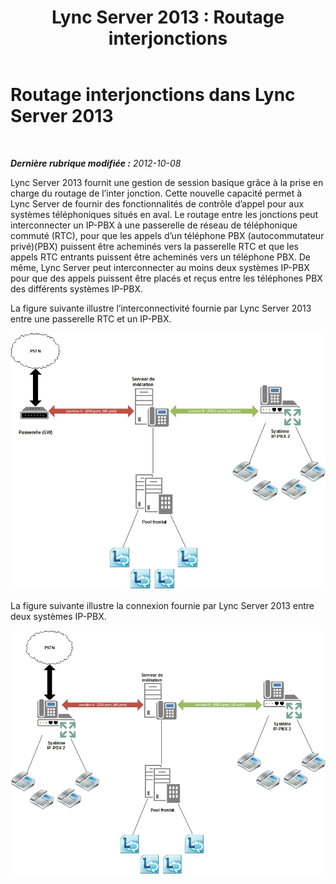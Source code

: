 ﻿---
title: 'Lync Server 2013 : Routage interjonctions'
TOCTitle: Routage interjonctions
ms:assetid: f687a548-1f2e-48ed-9745-a13dc1f3698f
ms:mtpsurl: https://technet.microsoft.com/fr-fr/library/JJ721940(v=OCS.15)
ms:contentKeyID: 49891616
ms.date: 05/20/2016
mtps_version: v=OCS.15
ms.translationtype: HT
---

# Routage interjonctions dans Lync Server 2013

 

_**Dernière rubrique modifiée :** 2012-10-08_

Lync Server 2013 fournit une gestion de session basique grâce à la prise en charge du routage de l’inter jonction. Cette nouvelle capacité permet à Lync Server de fournir des fonctionnalités de contrôle d’appel pour aux systèmes téléphoniques situés en aval. Le routage entre les jonctions peut interconnecter un IP-PBX à une passerelle de réseau de téléphonique commuté (RTC), pour que les appels d’un téléphone PBX (autocommutateur privé)(PBX) puissent être acheminés vers la passerelle RTC et que les appels RTC entrants puissent être acheminés vers un téléphone PBX. De même, Lync Server peut interconnecter au moins deux systèmes IP-PBX pour que des appels puissent être placés et reçus entre les téléphones PBX des différents systèmes IP-PBX.

La figure suivante illustre l’interconnectivité fournie par Lync Server 2013 entre une passerelle RTC et un IP-PBX.

![Diagramme IP-PBX/Passerelle PSTN connectant Lync Server](images/JJ721940.cc3858ca-2ee3-4d51-8a51-db078366b50b(OCS.15).jpg "Diagramme IP-PBX/Passerelle PSTN connectant Lync Server")

La figure suivante illustre la connexion fournie par Lync Server 2013 entre deux systèmes IP-PBX.

![Diagramme IP-PBX/Passerelle PSTN interconnectant Lync Server](images/JJ721940.6ba18ec9-df70-498a-9cf7-7fc41e5ec432(OCS.15).jpg "Diagramme IP-PBX/Passerelle PSTN interconnectant Lync Server")

